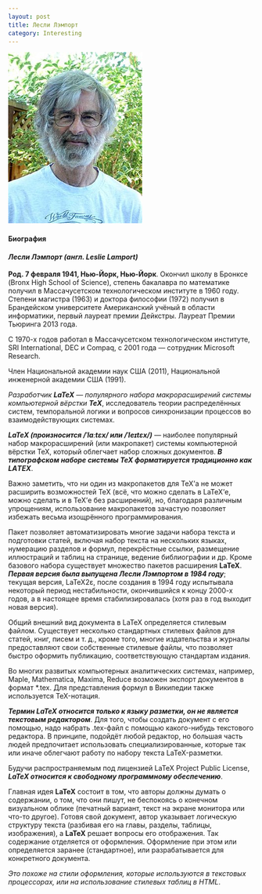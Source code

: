 ```yaml
---
layout: post
title: Лесли Лэмпорт
category: Interesting
---
```

![](/image/my_image/Leslie_lamport.jpg)

#### **Биография**

#### *Лесли Лэмпорт (англ. Leslie Lamport)*

**Род. 7 февраля 1941, Нью-Йорк, Нью-Йорк**. Окончил школу в Бронксе (Bronx High School of Science), степень бакалавра по математике получил в Массачусетском технологическом институте в 1960 году. Степени магистра (1963) и доктора философии (1972) получил в Брандейском университете Американский учёный в области информатики, первый лауреат премии Дейкстры. Лауреат Премии Тьюринга 2013 года.

 С 1970-х годов работал в Массачусетском технологическом институте, SRI International, DEC и Compaq, с 2001 года — сотрудник Microsoft Research.

Член Национальной академии наук США (2011), Национальной инженерной академии США (1991).

*Разработчик **LaTeX** — популярного набора макрорасширений системы компьютерной вёрстки **TeX***, исследователь теории распределённых систем, темпоральной логики и вопросов синхронизации процессов во взаимодействующих системах. 

***LaTeX (произносится /ˈlɑːtɛx/ или /ˈleɪtɛx/)*** — наиболее популярный набор макрорасширений (или макропакет) системы компьютерной вёрстки TeX, который облегчает набор сложных документов. ***В типографском наборе системы TeX форматируется традиционно как LAΤΕΧ***.

Важно заметить, что ни один из макропакетов для TeX’а не может расширить возможностей TeX (всё, что можно сделать в LaTeX’е, можно сделать и в TeX’е без расширений), но, благодаря различным упрощениям, использование макропакетов зачастую позволяет избежать весьма изощрённого программирования.

Пакет позволяет автоматизировать многие задачи набора текста и подготовки статей, включая набор текста на нескольких языках, нумерацию разделов и формул, перекрёстные ссылки, размещение иллюстраций и таблиц на странице, ведение библиографии и др. Кроме базового набора существует множество пакетов расширения **LaTeX**. ***Первая версия была выпущена Лесли Лэмпортом в 1984 году***; текущая версия, LaTeX2ε, после создания в 1994 году испытывала некоторый период нестабильности, окончившийся к концу 2000-х годов, а в настоящее время стабилизировалась (хотя раз в год выходит новая версия).

Общий внешний вид документа в LaTeX определяется стилевым файлом. Существует несколько стандартных стилевых файлов для статей, книг, писем и т. д., кроме того, многие издательства и журналы предоставляют свои собственные стилевые файлы, что позволяет быстро оформить публикацию, соответствующую стандартам издания.

Во многих развитых компьютерных аналитических системах, например, Maple, Mathematica, Maxima, Reduce возможен экспорт документов в формат *.tex. Для представления формул в Википедии также используется TeX-нотация.

***Термин LaTeX относится только к языку разметки, он не является текстовым редактором***. Для того, чтобы создать документ с его помощью, надо набрать .tex-файл с помощью какого-нибудь текстового редактора. В принципе, подойдёт любой редактор, но большая часть людей предпочитает использовать специализированные, которые так или иначе облегчают работу по набору текста LaTeX-разметки.

Будучи распространяемым под лицензией LaTeX Project Public License, ***LaTeX относится к свободному программному обеспечению***.

Главная идея **LaTeX** состоит в том, что авторы должны думать о содержании, о том, что они пишут, не беспокоясь о конечном визуальном облике (печатный вариант, текст на экране монитора или что-то другое). Готовя свой документ, автор указывает логическую структуру текста (разбивая его на главы, разделы, таблицы, изображения), а **LaTeX** решает вопросы его отображения. Так содержание отделяется от оформления. Оформление при этом или определяется заранее (стандартное), или разрабатывается для конкретного документа.

*Это похоже на стили оформления, которые используются в текстовых процессорах, или на использование стилевых таблиц в HTML*.
